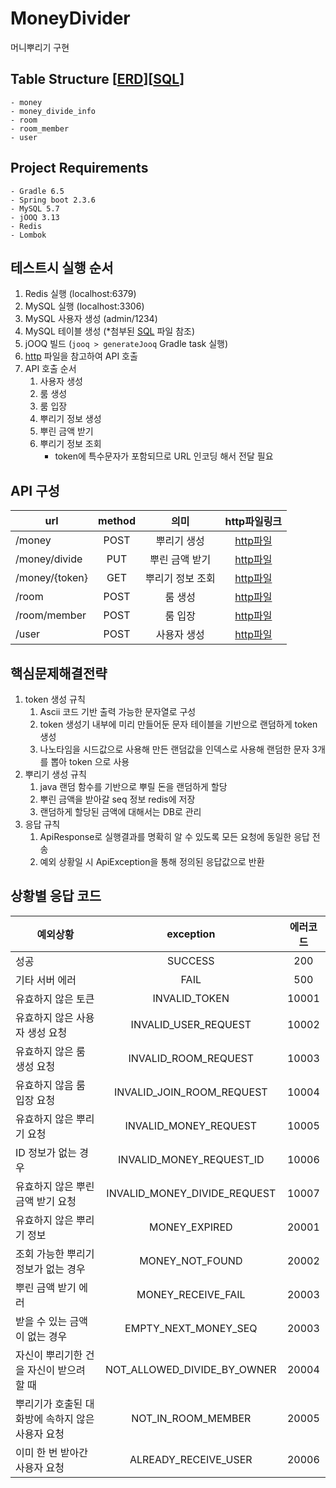 # MoneyDivider
머니뿌리기 구현

## Table Structure [[ERD](./money_divider_erd.png)][[SQL](./money_divider_init.sql)]
```
- money
- money_divide_info
- room
- room_member
- user
```

## Project Requirements
```
- Gradle 6.5
- Spring boot 2.3.6
- MySQL 5.7
- jOOQ 3.13
- Redis
- Lombok
```

## 테스트시 실행 순서
1. Redis 실행 (localhost:6379)
1. MySQL 실행 (localhost:3306)
1. MySQL 사용자 생성 (admin/1234)
1. MySQL 테이블 생성 (*첨부된 [SQL](./money_divider_init.sql) 파일 참조)
1. jOOQ 빌드 (`jooq > generateJooq` Gradle task 실행)
1. [http](./src/http) 파일을 참고하여 API 호출
1. API 호출 순서
    1. 사용자 생성
    1. 룸 생성
    1. 룸 입장
    1. 뿌리기 정보 생성
    1. 뿌린 금액 받기
    1. 뿌리기 정보 조회
        - token에 특수문자가 포함되므로 URL 인코딩 해서 전달 필요

## API 구성
| url | method | 의미 | http파일링크
|---|:---:|:---:|:---:|
| /money | POST | 뿌리기 생성|[http파일](./src/http/MoneyRequestTest.http)
| /money/divide | PUT |뿌린 금액 받기|[http파일](./src/http/MoneyDivideTest.http)
| /money/{token} | GET |  뿌리기 정보 조회|[http파일](./src/http/MoneyInfoTest.http)
| /room | POST |  룸 생성|[http파일](./src/http/RoomTest.http)
| /room/member | POST |  룸 입장|[http파일](./src/http/RoomMemberTest.http)
| /user | POST |  사용자 생성|[http파일](./src/http/UserTest.http)


## 핵심문제해결전략
 1. token 생성 규칙
    1. Ascii 코드 기반 출력 가능한 문자열로 구성
    2. token 생성기 내부에 미리 만들어둔 문자 테이블을 기반으로 랜덤하게 token 생성
    3. 나노타임을 시드값으로 사용해 만든 랜덤값을 인덱스로 사용해 랜덤한 문자 3개를 뽑아 token 으로 사용
 2. 뿌리기 생성 규칙
    1. java 랜덤 함수를 기반으로 뿌릴 돈을 랜덤하게 할당
    2. 뿌린 금액을 받아갈 seq 정보 redis에 저장
    3. 랜덤하게 할당된 금액에 대해서는 DB로 관리 
 3. 응답 규칙
    1. ApiResponse로 실행결과를 명확히 알 수 있도록 모든 요청에 동일한 응답 전송
    2. 예외 상황일 시 ApiException을 통해 정의된 응답값으로 반환


## 상황별 응답 코드
| 예외상황 | exception | 에러코드
|---|:---:|:---:|
|성공|SUCCESS|200|
|기타 서버 에러|FAIL|500|
|유효하지 않은 토큰|INVALID_TOKEN|10001|
|유효하지 않은 사용자 생성 요청|INVALID_USER_REQUEST|10002|
|유효하지 않은 룸 생성 요청|INVALID_ROOM_REQUEST|10003|
|유효하지 않음 룸 입장 요청|INVALID_JOIN_ROOM_REQUEST|10004|
|유효하지 않은 뿌리기 요청|INVALID_MONEY_REQUEST|10005|
|ID 정보가 없는 경우|INVALID_MONEY_REQUEST_ID|10006|
|유효하지 않은 뿌린 금액 받기 요청|INVALID_MONEY_DIVIDE_REQUEST|10007|
|유효하지 않은 뿌리기 정보|MONEY_EXPIRED|20001|
|조회 가능한 뿌리기 정보가 없는 경우|MONEY_NOT_FOUND|20002|
|뿌린 금액 받기 에러|MONEY_RECEIVE_FAIL|20003|
|받을 수 있는 금액이 없는 경우|EMPTY_NEXT_MONEY_SEQ|20003|
|자신이 뿌리기한 건을 자신이 받으려 할 때|NOT_ALLOWED_DIVIDE_BY_OWNER|20004|
|뿌리기가 호출된 대화방에 속하지 않은 사용자 요청|NOT_IN_ROOM_MEMBER|20005|
|이미 한 번 받아간 사용자 요청|ALREADY_RECEIVE_USER|20006|

